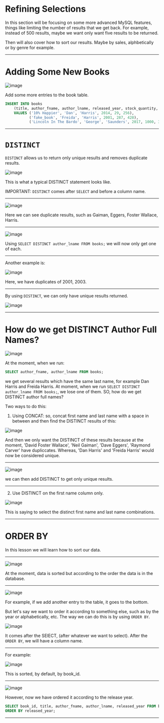 # Refining Selections

In this section will be focusing on some more advanced MySQL features, things like limiting the number of results that we get back. For example, instead of 500 results,  maybe we want only want five results to be returned.

Then will also cover how to sort our results. Maybe by sales, alphbetically or by genre for example.

---

<!-- Lesson 112 - Adding Some New Books --> 

# Adding Some New Books

![image](https://user-images.githubusercontent.com/107522496/207892525-a0acd893-2939-4de8-a40d-148dadab08ad.png)

Add some more entries to the book table. 

```sql
INSERT INTO books
    (title, author_fname, author_lname, released_year, stock_quantity, pages)
    VALUES ('10% Happier', 'Dan', 'Harris', 2014, 29, 256), 
           ('fake_book', 'Freida', 'Harris', 2001, 287, 428),
           ('Lincoln In The Bardo', 'George', 'Saunders', 2017, 1000, 367);
```

---

<!-- Lesson 114 - DISTINCT--> 

# `DISTINCT`

`DISTINCT` allows us to return only unique results and removes duplicate results.

![image](https://user-images.githubusercontent.com/107522496/207893260-99735fbf-43f0-4c9b-9f13-78e881c73443.png)

This is what a typical DISTINCT statement looks like.

IMPORTANT: `DISTINCT` comes after `SELECT` and before a column name. 

---

![image](https://user-images.githubusercontent.com/107522496/207893764-5c04455e-3b35-41ef-91cc-655deec14efd.png)

Here we can see duplicate results, such as Gaiman, Eggers, Foster Wallace, Harris.

---

![image](https://user-images.githubusercontent.com/107522496/207894122-1c70bba4-1891-4377-8fa9-842b1e75e62b.png)
 
 Using `SELECT DISTINCT author_lname FROM books;` we will now only get one of each. 

---

Another example is:

![image](https://user-images.githubusercontent.com/107522496/207894479-c61859da-d70b-4a12-979a-55e3eed134e3.png)

Here, we have duplicates of 2001, 2003. 

---

By using `DISTINCT`, we can only have unique results returned.

![image](https://user-images.githubusercontent.com/107522496/207895783-e682cf24-eadf-40ca-8cac-bbb19282396c.png)

---

# How do we get DISTINCT Author Full Names?

![image](https://user-images.githubusercontent.com/107522496/207899165-a9dabf4e-8223-4c2d-9cca-94e4c057ddbd.png)

At the moment, when we run: 

```sql
SELECT author_fname, author_lname FROM books;
```

we get several results which have the same last name, for example Dan Harris and Freida Harris. At moment, when we run `SELECT DISTINCT author_lname FROM books;`, we lose one of them. SO, how do we get DISTINCT author full names?

Two ways to do this:

1. Using CONCAT: so, concat first name and last name with a space in between and then find the DISTINCT results of this:

![image](https://user-images.githubusercontent.com/107522496/207900412-40811300-e39e-4206-95c2-9c28ab23f38f.png)

And then we only want the DISTINCT of these results because at the moment, 'David Foster Wallace', 'Neil Gaiman', 'Dave Eggers', 'Raymond Carver' have dupliccates. 
Whereas, 'Dan Harris' and 'Freida Harris' would now be considered unique. 


---

![image](https://user-images.githubusercontent.com/107522496/207902007-114582f8-58f6-4d39-8f58-a9e538241024.png)

we can then add DISTINCT to get only unique results.

---

2. Use DISTINCT on the first name column only. 


![image](https://user-images.githubusercontent.com/107522496/207903833-ee6ea91c-b2ee-4a4f-a9f1-79ca90a7d807.png)

This is saying to select the distinct first name and last name combinations.

---


<!-- Lesson 116 - ORDER BY--> 

# ORDER BY

In this lesson we will learn how to sort our data. 

---

![image](https://user-images.githubusercontent.com/107522496/207905568-7ee6635c-ffff-4548-a898-ed97c7ba3502.png)

At the moment, data is sorted but according to the order the data is in the database. 

---

![image](https://user-images.githubusercontent.com/107522496/207906684-ec96e158-68bb-483b-9ca1-9fefd1f3f564.png)

For example, if we add another entry to the table, it goes to the bottom.

But let's say we want to order it according to something else, such as by the year or alphabetically, etc. The way we can do this is by using `ORDER BY`.

![image](https://user-images.githubusercontent.com/107522496/207907231-f0954238-93a4-4dc3-ae78-e35797f7f84d.png)

It comes after the SElECT, (after whatever we want to select). After the `ORDER BY`, we will have a column name. 

---

For example:

![image](https://user-images.githubusercontent.com/107522496/207908768-a24886d7-98fb-4345-943c-8fa3e77f177b.png)

This is sorted, by default, by book_id.

---

![image](https://user-images.githubusercontent.com/107522496/207908919-aa83759a-4231-424e-8384-b154271f9b75.png)


However, now we have ordered it according to the release year. 

```sql
SELECT book_id, title, author_fname, author_lname, released_year FROM books
ORDER BY released_year;
```

---

























